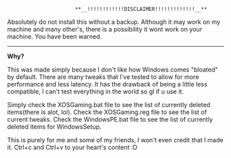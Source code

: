                           **__!!!!!!!!!!!!DISCLAIMER!!!!!!!!!!!!!__**
Absolutely do not install this without a backup. Although it may work on my machine and many other's, there is a possibility it wont work on your machine.
You have been warned.

---------------------------------------------------------------------------------

**Why?**

This was made simply because I don't like how Windows comes "bloated" by default.
There are many tweaks that I've tested to allow for more performance and less latency.
It has the drawback of being a little less compatible, I can't test everything in the world so gl if u use it.

Simply check the XOSGaming.bat file to see the list of currently deleted items(there is alot, lol).
Check the XOSGaming.reg file to see the list of current tweaks.
Check the WindowsPE.bat file to see the list of currently deleted items for WindowsSetup.

This is purely for me and some of my friends, I won't even credit that I made it. Ctrl+c and Ctrl+v to your heart's content :D
